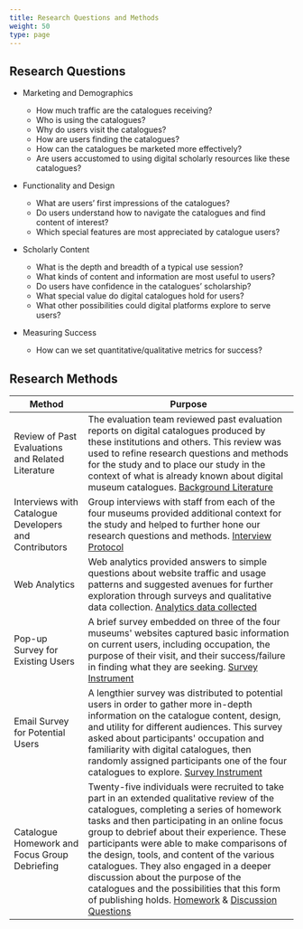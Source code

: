 ```yaml
---
title: Research Questions and Methods
weight: 50
type: page
---
```


## Research Questions

- Marketing and Demographics
    - How much traffic are the catalogues receiving?
    - Who is using the catalogues?
    - Why do users visit the catalogues?
    - How are users finding the catalogues?
    - How can the catalogues be marketed more effectively?
    - Are users accustomed to using digital scholarly resources like these catalogues?

- Functionality and Design
    - What are users’ first impressions of the catalogues?
    - Do users understand how to navigate the catalogues and find content of interest?	
    - Which special features are most appreciated by catalogue users?
    
- Scholarly Content
    - What is the depth and breadth of a typical use session?
    - What kinds of content and information are most useful to users?
    - Do users have confidence in the catalogues’ scholarship?
    - What special value do digital catalogues hold for users?
    - What other possibilities could digital platforms explore to serve users?

- Measuring Success
    - How can we set quantitative/qualitative metrics for success?

## Research Methods

| Method | Purpose |
| ---- | ---- |
| Review of Past Evaluations and Related Literature | The evaluation team reviewed past evaluation reports on digital catalogues produced by these institutions and others. This review was used to refine research questions and methods for the study and to place our study in the context of what is already known about digital museum catalogues. [Background Literature](/literature/) |
| Interviews with Catalogue Developers and Contributors | Group interviews with staff from each of the four museums provided additional context for the study and helped to further hone our research questions and methods. [Interview Protocol](#museum-staff-interview-protocol) |
| Web Analytics | Web analytics provided answers to simple questions about website traffic and usage patterns and suggested avenues for further exploration through surveys and qualitative data collection. [Analytics data collected](https://docs.google.com/spreadsheets/d/1JquCc_CQDLMm45XA_cGNaCpi2yZ_Dt2f9VeWEq3WuH8/edit?usp=sharing) |
| Pop-up Survey for Existing Users | A brief survey embedded on three of the four museums' websites captured basic information on current users, including occupation, the purpose of their visit, and their success/failure in finding what they are seeking. [Survey Instrument](/downloads/instruments/pop-up-survey.pdf) |
| Email Survey for Potential Users | A lengthier survey was distributed to potential users in order to gather more in-depth information on the catalogue content, design, and utility for different audiences. This survey asked about participants' occupation and familiarity with digital catalogues, then randomly assigned participants one of the four catalogues to explore. [Survey Instrument](/downloads/instruments/email-survey.pdf) |
| Catalogue Homework and Focus Group Debriefing | Twenty-five individuals were recruited to take part in an extended qualitative review of the catalogues, completing a series of homework tasks and then participating in an online focus group to debrief about their experience. These participants were able to make comparisons of the design, tools, and content of the various catalogues. They also engaged in a deeper discussion about the purpose of the catalogues and the possibilities that this form of publishing holds. [Homework](/downloads/instruments/focus-group-homework.pdf) & [Discussion Questions](/downloads/instruments/focus-group-discussion-questions.pdf) |